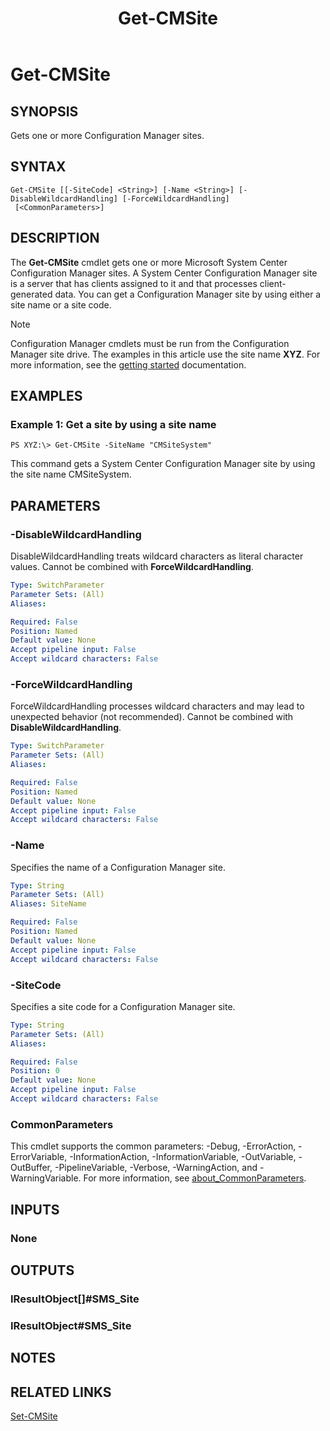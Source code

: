 ﻿---
description: Gets one or more Configuration Manager sites.
external help file: AdminUI.PS.HS.dll-Help.xml
Module Name: ConfigurationManager
ms.date: 05/02/2019
schema: 2.0.0
title: Get-CMSite
---

# Get-CMSite

## SYNOPSIS
Gets one or more Configuration Manager sites.

## SYNTAX

```
Get-CMSite [[-SiteCode] <String>] [-Name <String>] [-DisableWildcardHandling] [-ForceWildcardHandling]
 [<CommonParameters>]
```

## DESCRIPTION
The **Get-CMSite** cmdlet gets one or more Microsoft System Center Configuration Manager sites.
A System Center Configuration Manager site is a server that has clients assigned to it and that processes client-generated data.
You can get a Configuration Manager site by using either a site name or a site code.

> [!NOTE]
> Configuration Manager cmdlets must be run from the Configuration Manager site drive.
> The examples in this article use the site name **XYZ**. For more information, see the
> [getting started](/powershell/sccm/overview) documentation.

## EXAMPLES

### Example 1: Get a site by using a site name
```
PS XYZ:\> Get-CMSite -SiteName "CMSiteSystem"
```

This command gets a System Center Configuration Manager site by using the site name CMSiteSystem.

## PARAMETERS

### -DisableWildcardHandling
DisableWildcardHandling treats wildcard characters as literal character values. Cannot be combined with **ForceWildcardHandling**.

```yaml
Type: SwitchParameter
Parameter Sets: (All)
Aliases:

Required: False
Position: Named
Default value: None
Accept pipeline input: False
Accept wildcard characters: False
```

### -ForceWildcardHandling
ForceWildcardHandling processes wildcard characters and may lead to unexpected behavior (not recommended). Cannot be combined with **DisableWildcardHandling**.

```yaml
Type: SwitchParameter
Parameter Sets: (All)
Aliases:

Required: False
Position: Named
Default value: None
Accept pipeline input: False
Accept wildcard characters: False
```

### -Name
Specifies the name of a Configuration Manager site.

```yaml
Type: String
Parameter Sets: (All)
Aliases: SiteName

Required: False
Position: Named
Default value: None
Accept pipeline input: False
Accept wildcard characters: False
```

### -SiteCode
Specifies a site code for a Configuration Manager site.

```yaml
Type: String
Parameter Sets: (All)
Aliases:

Required: False
Position: 0
Default value: None
Accept pipeline input: False
Accept wildcard characters: False
```

### CommonParameters
This cmdlet supports the common parameters: -Debug, -ErrorAction, -ErrorVariable, -InformationAction, -InformationVariable, -OutVariable, -OutBuffer, -PipelineVariable, -Verbose, -WarningAction, and -WarningVariable. For more information, see [about_CommonParameters](https://docs.microsoft.com/powershell/module/microsoft.powershell.core/about/about_commonparameters?view=powershell-7).

## INPUTS

### None

## OUTPUTS

### IResultObject[]#SMS_Site

### IResultObject#SMS_Site

## NOTES

## RELATED LINKS

[Set-CMSite](Set-CMSite.md)


